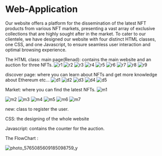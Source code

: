 # Web-Application
Our website offers a platform for the dissemination of the latest NFT products from various NFT markets, presenting a vast array of exclusive collections that are highly sought after in the market. To cater to our clientele, we have designed our website with four distinct HTML classes, one CSS, and one Javascript, to ensure seamless user interaction and optimal browsing experience.

The HTML class:
main page(Renad): contains the main website and an auction for three NFTs.
![r1](https://github.com/NeehalSaleh/Web-Application/assets/95432629/304687b1-b571-4d6e-bd53-725cd55c102d)
![r2](https://github.com/NeehalSaleh/Web-Application/assets/95432629/e776176f-991c-42db-9a36-1d81efce1542)
![r3](https://github.com/NeehalSaleh/Web-Application/assets/95432629/d797a9ec-602a-404e-b400-2a5bceb31803)
![r4](https://github.com/NeehalSaleh/Web-Application/assets/95432629/76a6a9ff-6ea6-49ee-85c0-4494ea5164a7)
![r5](https://github.com/NeehalSaleh/Web-Application/assets/95432629/bfa23fb5-485c-44ab-9aa4-5572aff873a0)
![r6](https://github.com/NeehalSaleh/Web-Application/assets/95432629/82251971-5639-4daa-b672-c5ed1fb9d8b3)
![r7](https://github.com/NeehalSaleh/Web-Application/assets/95432629/788a6aa1-4b8a-4102-b1e1-45c26d143833)
![r8](https://github.com/NeehalSaleh/Web-Application/assets/95432629/f91c8bc1-cbb0-433b-9603-383923b325fc)
![r9](https://github.com/NeehalSaleh/Web-Application/assets/95432629/c543f2fc-45ae-4a49-90f4-7bb3bf2821b9)


discover page: where you can learn about NFTs and get more knowledge about Ethereum etc...
![d1](https://github.com/NeehalSaleh/Web-Application/assets/95432629/db7f4d29-68a1-4976-bc31-5392e3c3f275)
![d2](https://github.com/NeehalSaleh/Web-Application/assets/95432629/ee436037-099c-43a5-8d22-b9ce73ce2f1b)
![d3](https://github.com/NeehalSaleh/Web-Application/assets/95432629/764e35e9-9d7e-484a-a145-140bc65312cc)
![d4](https://github.com/NeehalSaleh/Web-Application/assets/95432629/51440f14-d4c5-4473-b35e-c1556d636c7c)
![d5](https://github.com/NeehalSaleh/Web-Application/assets/95432629/e8c697a7-9549-4cd7-b5d0-f2de9b871690)

Market: where you can find the latest NFTs.
![m1](https://github.com/NeehalSaleh/Web-Application/assets/95432629/06890681-15ef-4e52-8f3c-f7d4e994931f)

![m2](https://github.com/NeehalSaleh/Web-Application/assets/95432629/436fb12c-3cc5-44be-85ae-5057965e4791)
![m3](https://github.com/NeehalSaleh/Web-Application/assets/95432629/42765f58-8bf7-4559-a5ea-7951622ad52e)
![m4](https://github.com/NeehalSaleh/Web-Application/assets/95432629/9ecdf560-7ddb-4d1b-980e-3c6a3101eeaa)
![m5](https://github.com/NeehalSaleh/Web-Application/assets/95432629/9b19aaa7-04d0-4894-ae18-8ff7435ea51d)
![m6](https://github.com/NeehalSaleh/Web-Application/assets/95432629/c8dba735-f551-4d32-9185-195225b6aa9f)
![m7](https://github.com/NeehalSaleh/Web-Application/assets/95432629/a4442cbe-1f25-44d8-84c1-84c3b4996960)


new: class to register the user.

CSS: the designing of the whole website

Javascript: contains the counter for the auction.

The FlowChart :

![photo_5765085609185098759_y](https://github.com/NeehalSaleh/Web-Application/assets/95432629/742fdda1-c9b5-4cec-af2c-ce69aa5ec2d8)
